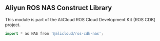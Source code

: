 ## Aliyun ROS NAS Construct Library

This module is part of the AliCloud ROS Cloud Development Kit (ROS CDK) project.

```go
import * as NAS from '@alicloud/ros-cdk-nas';
```
